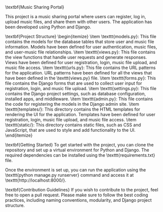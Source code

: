 \textbf{Music Sharing Portal}

This project is a music sharing portal where users can register, log in, upload music files, and share them with other users. The application has been developed using Python and Django.

\textbf{Project Structure}
\begin{itemize}
\item \texttt{models.py}: This file contains the models for the database tables that store user and music file information. Models have been defined for user authentication, music files, and user-music file relationships.
\item \texttt{views.py}: This file contains the view functions that handle user requests and generate responses. Views have been defined for user registration, login, music file upload, and music file access.
\item \texttt{urls.py}: This file contains the URL patterns for the application. URL patterns have been defined for all the views that have been defined in the \texttt{views.py} file.
\item \texttt{forms.py}: This file contains the Django forms that are used to collect user input for registration, login, and music file upload.
\item \texttt{settings.py}: This file contains the Django project settings, such as database configuration, installed apps, and middleware.
\item \texttt{admin.py}: This file contains the code for registering the models in the Django admin site.
\item \texttt{templates/}: This directory contains the HTML templates for rendering the UI for the application. Templates have been defined for user registration, login, music file upload, and music file access.
\item \texttt{static/}: This directory contains static files, such as CSS and JavaScript, that are used to style and add functionality to the UI.
\end{itemize}

\textbf{Getting Started}
To get started with the project, you can clone the repository and set up a virtual environment for Python and Django. The required dependencies can be installed using the \texttt{requirements.txt} file.

Once the environment is set up, you can run the application using the \texttt{python manage.py runserver} command and access it at \texttt{http://localhost:8000/}.

\textbf{Contribution Guidelines}
If you wish to contribute to the project, feel free to open a pull request. Please make sure to follow the best coding practices, including naming conventions, modularity, and Django project structure.
